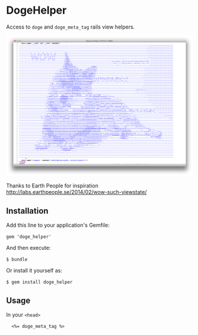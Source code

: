 # DogeHelper

Access to `doge` and `doge_meta_tag` rails view helpers. 

![wowser screenshot](/wowser.png)


Thanks to Earth People for inspiration http://labs.earthpeople.se/2014/02/wow-such-viewstate/

## Installation

Add this line to your application's Gemfile:

    gem 'doge_helper'

And then execute:

    $ bundle

Or install it yourself as:

    $ gem install doge_helper

## Usage

In your `<head>`
```
  <%= doge_meta_tag %>
```
